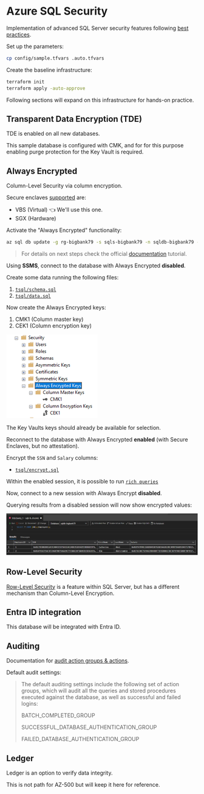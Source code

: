 # Azure SQL Security

Implementation of advanced SQL Server security features following [best practices][1].

Set up the parameters:

```sh
cp config/sample.tfvars .auto.tfvars
```

Create the baseline infrastructure:

```sh
terraform init
terraform apply -auto-approve
```

Following sections will expand on this infrastructure for hands-on practice.

## Transparent Data Encryption (TDE)

TDE is enabled on all new databases.

This sample database is configured with CMK, and for for this purpose enabling purge protection for the Key Vault is required.

## Always Encrypted

Column-Level Security via column encryption.

Secure enclaves [supported][2] are:

- VBS (Virtual) 👈 We'll use this one.
- SGX (Hardware)

Activate the "Always Encrypted" functionality:

```sh
az sql db update -g rg-bigbank79 -s sqls-bigbank79 -n sqldb-bigbank79 --preferred-enclave-type VBS
```

> For details on next steps check the official [documentation][3] tutorial.

Using **SSMS**, connect to the database with Always Encrypted **disabled**.

Create some data running the following files:

1. [`tsql/schema.sql`](sql/schema.sql)
2. [`tsql/data.sql`](sql/data.sql)

Now create the Always Encrypted keys:

1. CMK1 (Column master key)
2. CEK1 (Column encryption key)

<img src=".assets/mssql-alwaysencrypted.png" />

The Key Vaults keys should already be available for selection.

Reconnect to the database with Always Encrypted **enabled** (with Secure Enclaves, but no attestation).

Encrypt the `SSN` and `Salary` columns:

- [`tsql/encrypt.sql`](tsql/encrypt.sql)

Within the enabled session, it is possible to run [`rich queries`](tsql/richqueries.sql)

Now, connect to a new session with Always Encrypt **disabled**.

Querying results from a disabled session will now show encrypted values:

<img src=".assets/mssql-alwaysencrypted-results.png" />

## Row-Level Security

[Row-Level Security][4] is a feature within SQL Server, but has a different mechanism than Column-Level Encryption.

## Entra ID integration

This database will be integrated with Entra ID.

## Auditing

Documentation for [audit action groups & actions][5].

Default audit settings:

> The default auditing settings include the following set of action groups, which will audit all the queries and stored procedures executed against the database, as well as successful and failed logins:
> 
> 
> BATCH_COMPLETED_GROUP
> 
> SUCCESSFUL_DATABASE_AUTHENTICATION_GROUP
> 
> FAILED_DATABASE_AUTHENTICATION_GROUP

## Ledger

Ledger is an option to verify data integrity.

This is not path for AZ-500 but will keep it here for reference.


[1]: https://learn.microsoft.com/en-us/sql/relational-databases/security/sql-server-security-best-practices?view=sql-server-ver16
[2]: https://learn.microsoft.com/en-us/sql/relational-databases/security/encryption/always-encrypted-enclaves?view=sql-server-ver16#supported-enclave-technologies
[3]: https://learn.microsoft.com/en-us/azure/azure-sql/database/always-encrypted-enclaves-getting-started-vbs?view=azuresql&tabs=ssmsrequirements%2Cazure-cli
[4]: https://learn.microsoft.com/en-us/sql/relational-databases/security/row-level-security?view=sql-server-ver16
[5]: https://learn.microsoft.com/en-us/sql/relational-databases/security/auditing/sql-server-audit-action-groups-and-actions?view=sql-server-ver16
